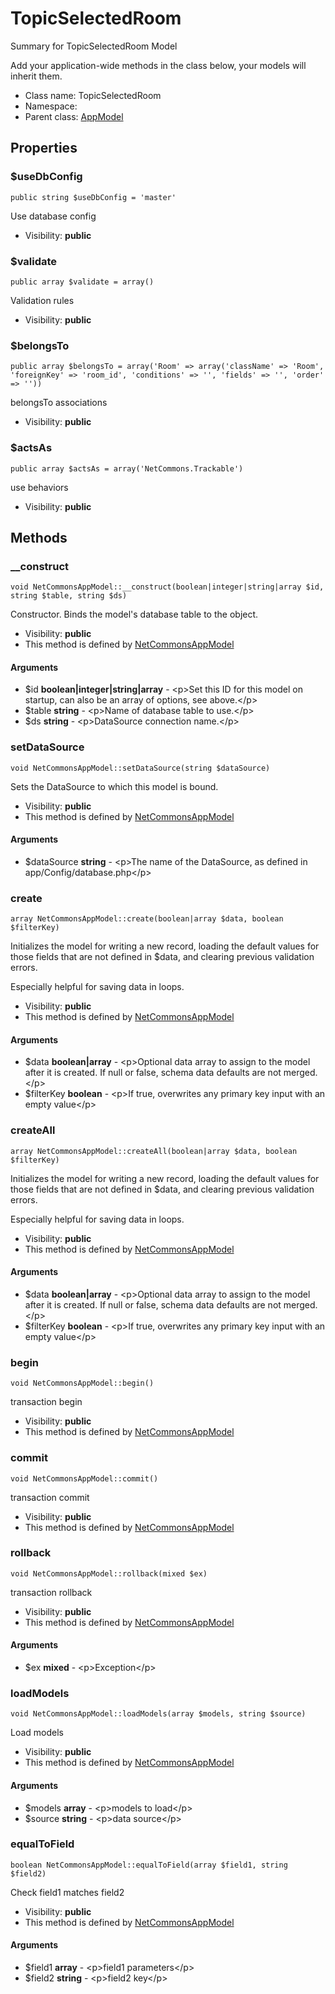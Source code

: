 TopicSelectedRoom
===============

Summary for TopicSelectedRoom Model

Add your application-wide methods in the class below, your models
will inherit them.


* Class name: TopicSelectedRoom
* Namespace: 
* Parent class: [AppModel](AppModel.md)





Properties
----------


### $useDbConfig

    public string $useDbConfig = 'master'

Use database config



* Visibility: **public**


### $validate

    public array $validate = array()

Validation rules



* Visibility: **public**


### $belongsTo

    public array $belongsTo = array('Room' => array('className' => 'Room', 'foreignKey' => 'room_id', 'conditions' => '', 'fields' => '', 'order' => ''))

belongsTo associations



* Visibility: **public**


### $actsAs

    public array $actsAs = array('NetCommons.Trackable')

use behaviors



* Visibility: **public**


Methods
-------


### __construct

    void NetCommonsAppModel::__construct(boolean|integer|string|array $id, string $table, string $ds)

Constructor. Binds the model's database table to the object.



* Visibility: **public**
* This method is defined by [NetCommonsAppModel](NetCommonsAppModel.md)


#### Arguments
* $id **boolean|integer|string|array** - &lt;p&gt;Set this ID for this model on startup,
can also be an array of options, see above.&lt;/p&gt;
* $table **string** - &lt;p&gt;Name of database table to use.&lt;/p&gt;
* $ds **string** - &lt;p&gt;DataSource connection name.&lt;/p&gt;



### setDataSource

    void NetCommonsAppModel::setDataSource(string $dataSource)

Sets the DataSource to which this model is bound.



* Visibility: **public**
* This method is defined by [NetCommonsAppModel](NetCommonsAppModel.md)


#### Arguments
* $dataSource **string** - &lt;p&gt;The name of the DataSource, as defined in app/Config/database.php&lt;/p&gt;



### create

    array NetCommonsAppModel::create(boolean|array $data, boolean $filterKey)

Initializes the model for writing a new record, loading the default values
for those fields that are not defined in $data, and clearing previous validation errors.

Especially helpful for saving data in loops.

* Visibility: **public**
* This method is defined by [NetCommonsAppModel](NetCommonsAppModel.md)


#### Arguments
* $data **boolean|array** - &lt;p&gt;Optional data array to assign to the model after it is created. If null or false,
  schema data defaults are not merged.&lt;/p&gt;
* $filterKey **boolean** - &lt;p&gt;If true, overwrites any primary key input with an empty value&lt;/p&gt;



### createAll

    array NetCommonsAppModel::createAll(boolean|array $data, boolean $filterKey)

Initializes the model for writing a new record, loading the default values
for those fields that are not defined in $data, and clearing previous validation errors.

Especially helpful for saving data in loops.

* Visibility: **public**
* This method is defined by [NetCommonsAppModel](NetCommonsAppModel.md)


#### Arguments
* $data **boolean|array** - &lt;p&gt;Optional data array to assign to the model after it is created. If null or false,
  schema data defaults are not merged.&lt;/p&gt;
* $filterKey **boolean** - &lt;p&gt;If true, overwrites any primary key input with an empty value&lt;/p&gt;



### begin

    void NetCommonsAppModel::begin()

transaction begin



* Visibility: **public**
* This method is defined by [NetCommonsAppModel](NetCommonsAppModel.md)




### commit

    void NetCommonsAppModel::commit()

transaction commit



* Visibility: **public**
* This method is defined by [NetCommonsAppModel](NetCommonsAppModel.md)




### rollback

    void NetCommonsAppModel::rollback(mixed $ex)

transaction rollback



* Visibility: **public**
* This method is defined by [NetCommonsAppModel](NetCommonsAppModel.md)


#### Arguments
* $ex **mixed** - &lt;p&gt;Exception&lt;/p&gt;



### loadModels

    void NetCommonsAppModel::loadModels(array $models, string $source)

Load models



* Visibility: **public**
* This method is defined by [NetCommonsAppModel](NetCommonsAppModel.md)


#### Arguments
* $models **array** - &lt;p&gt;models to load&lt;/p&gt;
* $source **string** - &lt;p&gt;data source&lt;/p&gt;



### equalToField

    boolean NetCommonsAppModel::equalToField(array $field1, string $field2)

Check field1 matches field2



* Visibility: **public**
* This method is defined by [NetCommonsAppModel](NetCommonsAppModel.md)


#### Arguments
* $field1 **array** - &lt;p&gt;field1 parameters&lt;/p&gt;
* $field2 **string** - &lt;p&gt;field2 key&lt;/p&gt;


